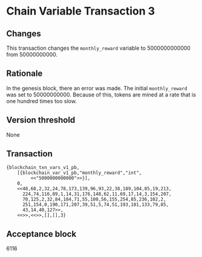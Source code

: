 # Chain Variable Transaction 3

## Changes

This transaction changes the `monthly_reward` variable to 5000000000000 from 50000000000.

## Rationale

In the genesis block, there an error was made.  The initial `monthly_reward` was set to 50000000000.  Because of this, tokens are mined at a rate that is one hundred times too slow.

## Version threshold

None

## Transaction

```
{blockchain_txn_vars_v1_pb,
    [{blockchain_var_v1_pb,"monthly_reward","int",
         <<"5000000000000">>}],
    0,
    <<48,68,2,32,24,78,173,139,96,93,22,38,189,104,85,19,213,
      224,74,116,89,1,14,31,176,148,62,11,69,17,14,3,154,207,
      70,125,2,32,84,184,71,55,100,56,155,254,85,236,102,2,
      251,154,0,190,171,207,39,51,5,74,51,193,181,133,79,85,
      43,14,40,127>>,
    <<>>,<<>>,[],[],3}
```

## Acceptance block

6116
